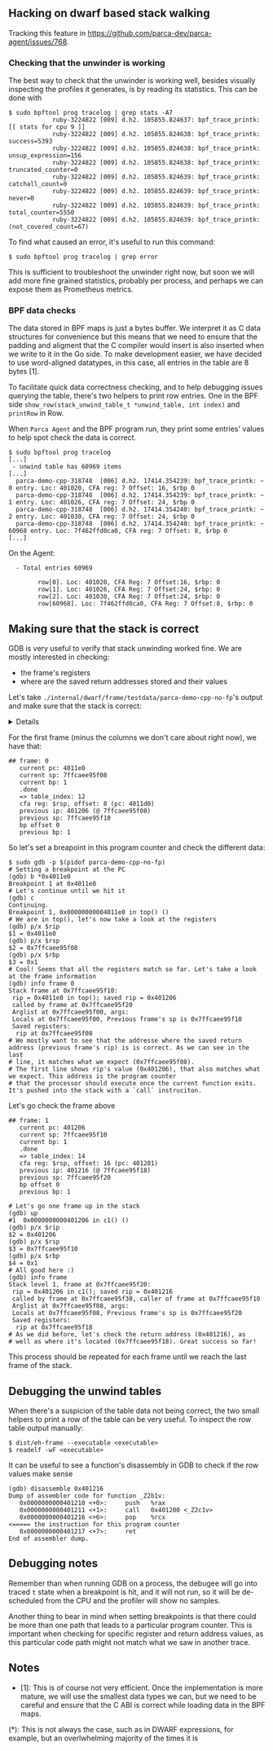 ## Hacking on dwarf based stack walking

Tracking this feature in https://github.com/parca-dev/parca-agent/issues/768.

### Checking that the unwinder is working

The best way to check that the unwinder is working well, besides visually inspecting the profiles it generates, is by reading its statistics. This can be done with

```
$ sudo bpftool prog tracelog | grep stats -A7
            ruby-3224822 [009] d.h2. 105855.824637: bpf_trace_printk: [[ stats for cpu 9 ]]
            ruby-3224822 [009] d.h2. 105855.824638: bpf_trace_printk: success=5393
            ruby-3224822 [009] d.h2. 105855.824638: bpf_trace_printk: unsup_expression=156
            ruby-3224822 [009] d.h2. 105855.824638: bpf_trace_printk: truncated_counter=0
            ruby-3224822 [009] d.h2. 105855.824639: bpf_trace_printk: catchall_count=0
            ruby-3224822 [009] d.h2. 105855.824639: bpf_trace_printk: never=0
            ruby-3224822 [009] d.h2. 105855.824639: bpf_trace_printk: total_counter=5550
            ruby-3224822 [009] d.h2. 105855.824639: bpf_trace_printk: (not_covered_count=67)
```

To find what caused an error, it's useful to run this command:

```
$ sudo bpftool prog tracelog | grep error
```

This is sufficient to troubleshoot the unwinder right now, but soon we will add more fine grained statistics, probably per process, and perhaps we can expose them as Prometheus metrics.

### BPF data checks

The data stored in BPF maps is just a bytes buffer. We interpret it as C data structures for convenience but this means that we need to ensure that the padding and aligment that the C compiler would insert is also inserted when we write to it in the Go side. To make development easier, we have decided to use word-aligned datatypes, in this case, all entries in the table are 8 bytes [1].

To facilitate quick data correctness checking, and to help debugging issues querying the table, there's two helpers to print row entries. One in the BPF side `show_row(stack_unwind_table_t *unwind_table, int index)` and `printRow` in Row.

When `Parca Agent` and the BPF program run, they print some entries' values to help spot check the data is correct.

```
$ sudo bpftool prog tracelog
[...]
 - unwind table has 60969 items
[...]
  parca-demo-cpp-318748  [006] d.h2. 17414.354239: bpf_trace_printk: ~ 0 entry. Loc: 401020, CFA reg: 7 Offset: 16, $rbp 0
  parca-demo-cpp-318748  [006] d.h2. 17414.354239: bpf_trace_printk: ~ 1 entry. Loc: 401026, CFA reg: 7 Offset: 24, $rbp 0
  parca-demo-cpp-318748  [006] d.h2. 17414.354240: bpf_trace_printk: ~ 2 entry. Loc: 401030, CFA reg: 7 Offset: 24, $rbp 0
  parca-demo-cpp-318748  [006] d.h2. 17414.354240: bpf_trace_printk: ~ 60968 entry. Loc: 7f462ffd0ca0, CFA reg: 7 Offset: 8, $rbp 0
[...]
```

On the Agent:

```
  - Total entries 60969

        row[0]. Loc: 401020, CFA Reg: 7 Offset:16, $rbp: 0
        row[1]. Loc: 401026, CFA Reg: 7 Offset:24, $rbp: 0
        row[2]. Loc: 401030, CFA Reg: 7 Offset:24, $rbp: 0
        row[60968]. Loc: 7f462ffd0ca0, CFA Reg: 7 Offset:8, $rbp: 0
```

## Making sure that the stack is correct

GDB is very useful to verify that stack unwinding worked fine. We are mostly interested in checking:
- the frame's registers
- where are the saved return addresses stored and their values

Let's take `./internal/dwarf/frame/testdata/parca-demo-cpp-no-fp`'s output and make sure that the stack is correct:

<details>

```
parca-demo-cpp--1226527 [007] d.h2. 83153.230672: bpf_trace_printk: ~~~~~~~~~~~~~~~~~~~~~~~~~~~~~~~~~~~~~~~~~~~~~~
parca-demo-cpp--1226527 [007] d.h2. 83153.230673: bpf_trace_printk: traversing stack using .eh_frame information!!
parca-demo-cpp--1226527 [007] d.h2. 83153.230674: bpf_trace_printk: ~~~~~~~~~~~~~~~~~~~~~~~~~~~~~~~~~~~~~~~~~~~~~~
parca-demo-cpp--1226527 [007] d.h2. 83153.230675: bpf_trace_printk: - unwind table has 60957 items
parca-demo-cpp--1226527 [007] d.h2. 83153.230675: bpf_trace_printk: - main pc range 401260...4012d8
parca-demo-cpp--1226527 [007] d.h2. 83153.230676: bpf_trace_printk: ## frame: 0
parca-demo-cpp--1226527 [007] d.h2. 83153.230676: bpf_trace_printk:    current pc: 4011e0
parca-demo-cpp--1226527 [007] d.h2. 83153.230677: bpf_trace_printk:    current sp: 7ffcaee95f08
parca-demo-cpp--1226527 [007] d.h2. 83153.230677: bpf_trace_printk:    current bp: 1
parca-demo-cpp--1226527 [007] d.h2. 83153.230678: bpf_trace_printk:    .done
parca-demo-cpp--1226527 [007] d.h2. 83153.230678: bpf_trace_printk:    => table_index: 12
parca-demo-cpp--1226527 [007] d.h2. 83153.230679: bpf_trace_printk:    cfa reg: $rsp, offset: 8 (pc: 4011d0)
parca-demo-cpp--1226527 [007] d.h2. 83153.230680: bpf_trace_printk:    previous ip: 401206 (@ 7ffcaee95f08)
parca-demo-cpp--1226527 [007] d.h2. 83153.230681: bpf_trace_printk:    previous sp: 7ffcaee95f10
parca-demo-cpp--1226527 [007] d.h2. 83153.230681: bpf_trace_printk:    bp offset 0
parca-demo-cpp--1226527 [007] d.h2. 83153.230681: bpf_trace_printk:    previous bp: 1
parca-demo-cpp--1226527 [007] d.h2. 83153.230682: bpf_trace_printk: ## frame: 1
parca-demo-cpp--1226527 [007] d.h2. 83153.230682: bpf_trace_printk:    current pc: 401206
parca-demo-cpp--1226527 [007] d.h2. 83153.230682: bpf_trace_printk:    current sp: 7ffcaee95f10
parca-demo-cpp--1226527 [007] d.h2. 83153.230683: bpf_trace_printk:    current bp: 1
parca-demo-cpp--1226527 [007] d.h2. 83153.230684: bpf_trace_printk:    .done
parca-demo-cpp--1226527 [007] d.h2. 83153.230684: bpf_trace_printk:    => table_index: 14
parca-demo-cpp--1226527 [007] d.h2. 83153.230685: bpf_trace_printk:    cfa reg: $rsp, offset: 16 (pc: 401201)
parca-demo-cpp--1226527 [007] d.h2. 83153.230685: bpf_trace_printk:    previous ip: 401216 (@ 7ffcaee95f18)
parca-demo-cpp--1226527 [007] d.h2. 83153.230686: bpf_trace_printk:    previous sp: 7ffcaee95f20
parca-demo-cpp--1226527 [007] d.h2. 83153.230686: bpf_trace_printk:    bp offset 0
parca-demo-cpp--1226527 [007] d.h2. 83153.230686: bpf_trace_printk:    previous bp: 1
parca-demo-cpp--1226527 [007] d.h2. 83153.230687: bpf_trace_printk: ## frame: 2
parca-demo-cpp--1226527 [007] d.h2. 83153.230687: bpf_trace_printk:    current pc: 401216
parca-demo-cpp--1226527 [007] d.h2. 83153.230687: bpf_trace_printk:    current sp: 7ffcaee95f20
parca-demo-cpp--1226527 [007] d.h2. 83153.230688: bpf_trace_printk:    current bp: 1
parca-demo-cpp--1226527 [007] d.h2. 83153.230688: bpf_trace_printk:    .done
parca-demo-cpp--1226527 [007] d.h2. 83153.230689: bpf_trace_printk:    => table_index: 17
parca-demo-cpp--1226527 [007] d.h2. 83153.230689: bpf_trace_printk:    cfa reg: $rsp, offset: 16 (pc: 401211)
parca-demo-cpp--1226527 [007] d.h2. 83153.230690: bpf_trace_printk:    previous ip: 401226 (@ 7ffcaee95f28)
parca-demo-cpp--1226527 [007] d.h2. 83153.230690: bpf_trace_printk:    previous sp: 7ffcaee95f30
parca-demo-cpp--1226527 [007] d.h2. 83153.230691: bpf_trace_printk:    bp offset 0
parca-demo-cpp--1226527 [007] d.h2. 83153.230691: bpf_trace_printk:    previous bp: 1
parca-demo-cpp--1226527 [007] d.h2. 83153.230691: bpf_trace_printk: ## frame: 3
parca-demo-cpp--1226527 [007] d.h2. 83153.230692: bpf_trace_printk:    current pc: 401226
parca-demo-cpp--1226527 [007] d.h2. 83153.230692: bpf_trace_printk:    current sp: 7ffcaee95f30
parca-demo-cpp--1226527 [007] d.h2. 83153.230692: bpf_trace_printk:    current bp: 1
parca-demo-cpp--1226527 [007] d.h2. 83153.230693: bpf_trace_printk:    .done
parca-demo-cpp--1226527 [007] d.h2. 83153.230693: bpf_trace_printk:    => table_index: 20
parca-demo-cpp--1226527 [007] d.h2. 83153.230694: bpf_trace_printk:    cfa reg: $rsp, offset: 16 (pc: 401221)
parca-demo-cpp--1226527 [007] d.h2. 83153.230694: bpf_trace_printk:    previous ip: 401299 (@ 7ffcaee95f38)
parca-demo-cpp--1226527 [007] d.h2. 83153.230695: bpf_trace_printk:    previous sp: 7ffcaee95f40
parca-demo-cpp--1226527 [007] d.h2. 83153.230695: bpf_trace_printk:    bp offset 0
parca-demo-cpp--1226527 [007] d.h2. 83153.230695: bpf_trace_printk:    previous bp: 1
parca-demo-cpp--1226527 [007] d.h2. 83153.230696: bpf_trace_printk: ## frame: 4
parca-demo-cpp--1226527 [007] d.h2. 83153.230696: bpf_trace_printk:    current pc: 401299
parca-demo-cpp--1226527 [007] d.h2. 83153.230696: bpf_trace_printk:    current sp: 7ffcaee95f40
parca-demo-cpp--1226527 [007] d.h2. 83153.230697: bpf_trace_printk:    current bp: 1
parca-demo-cpp--1226527 [007] d.h2. 83153.230697: bpf_trace_printk: ======= reached main! =======
parca-demo-cpp--1226527 [007] d.h2. 83153.230698: bpf_trace_printk: ~ 0 entry. Loc: 401020, CFA reg: 7 Offset: 16, $rbp 0
parca-demo-cpp--1226527 [007] d.h2. 83153.230699: bpf_trace_printk: ~ 1 entry. Loc: 401026, CFA reg: 7 Offset: 24, $rbp 0
parca-demo-cpp--1226527 [007] d.h2. 83153.230700: bpf_trace_printk: ~ 2 entry. Loc: 401030, CFA reg: 7 Offset: 24, $rbp 0
parca-demo-cpp--1226527 [007] d.h2. 83153.230701: bpf_trace_printk: ~ 60956 entry. Loc: 7f0fa57f4ca0, CFA reg: 7 Offset: 8, $rbp 0
```

</details>

For the first frame (minus the columns we don't care about right now), we have that:

```
## frame: 0
   current pc: 4011e0
   current sp: 7ffcaee95f08
   current bp: 1
   .done
   => table_index: 12
   cfa reg: $rsp, offset: 8 (pc: 4011d0)
   previous ip: 401206 (@ 7ffcaee95f08)
   previous sp: 7ffcaee95f10
   bp offset 0
   previous bp: 1
```

So let's set a breapoint in this program counter and check the different data:

```
$ sudo gdb -p $(pidof parca-demo-cpp-no-fp)
# Setting a breakpoint at the PC
(gdb) b *0x4011e0
Breakpoint 1 at 0x4011e0
# Let's continue until we hit it
(gdb) c
Continuing.
Breakpoint 1, 0x00000000004011e0 in top() ()
# We are in top(), let's now take a look at the registers
(gdb) p/x $rip
$1 = 0x4011e0
(gdb) p/x $rsp
$2 = 0x7ffcaee95f08
(gdb) p/x $rbp
$3 = 0x1
# Cool! Seems that all the registers match so far. Let's take a look at the frame information
(gdb) info frame 0
Stack frame at 0x7ffcaee95f10:
 rip = 0x4011e0 in top(); saved rip = 0x401206
 called by frame at 0x7ffcaee95f20
 Arglist at 0x7ffcaee95f00, args:
 Locals at 0x7ffcaee95f00, Previous frame's sp is 0x7ffcaee95f10
 Saved registers:
  rip at 0x7ffcaee95f08
# We mostly want to see that the addresse where the saved return address (previous frame's rip) is is correct. As we can see in the last
# line, it matches what we expect (0x7ffcaee95f08).
# The first line shows rip's value (0x401206), that also matches what we expect. This address is the program counter
# that the processor should execute once the current function exits. It's pushed into the stack with a `call` instruciton.
```

Let's go check the frame above
```
## frame: 1
   current pc: 401206
   current sp: 7ffcaee95f10
   current bp: 1
   .done
   => table_index: 14
   cfa reg: $rsp, offset: 16 (pc: 401201)
   previous ip: 401216 (@ 7ffcaee95f18)
   previous sp: 7ffcaee95f20
   bp offset 0
   previous bp: 1
```

```
# Let's go one frame up in the stack
(gdb) up
#1  0x0000000000401206 in c1() ()
(gdb) p/x $rip
$2 = 0x401206
(gdb) p/x $rsp
$3 = 0x7ffcaee95f10
(gdb) p/x $rbp
$4 = 0x1
# All good here :)
(gdb) info frame
Stack level 1, frame at 0x7ffcaee95f20:
 rip = 0x401206 in c1(); saved rip = 0x401216
 called by frame at 0x7ffcaee95f30, caller of frame at 0x7ffcaee95f10
 Arglist at 0x7ffcaee95f08, args:
 Locals at 0x7ffcaee95f08, Previous frame's sp is 0x7ffcaee95f20
 Saved registers:
  rip at 0x7ffcaee95f18
# As we did before, let's check the return address (0x401216), as
# well as where it's located (0x7ffcaee95f18). Great success so far!
```

This process should be repeated for each frame until we reach the last frame of the stack.

## Debugging the unwind tables

When there's a suspicion of the table data not being correct, the two small helpers to print a row of the table can be very useful. To inspect the row table output manually:

```
$ dist/eh-frame --executable <executable>
$ readelf -wF <executable>
```

It can be useful to see a function's disassembly in GDB to check if the row values make sense

```
(gdb) disassemble 0x401216
Dump of assembler code for function _Z2b1v:
   0x0000000000401210 <+0>:     push   %rax
   0x0000000000401211 <+1>:     call   0x401200 <_Z2c1v>
   0x0000000000401216 <+6>:     pop    %rcx                       <===== the instruction for this program counter
   0x0000000000401217 <+7>:     ret
End of assembler dump.
```


## Debugging notes

Remember than when running GDB on a process, the debugee will go into traced `t` state when a breakpoint is hit, and it will not run, so it will be de-scheduled from the CPU and the profiler will show no samples.

Another thing to bear in mind when setting breakpoints is that there could be more than one path that leads to a particular program counter. This is important when checking for specific register and return address values, as this particular code path might not match what we saw in another trace.


## Notes

- [1]: This is of course not very efficient. Once the implementation is more mature, we will use the smallest data types we can, but we need to be careful and ensure that the C ABI is correct while loading data in the BPF maps.


(*): This is not always the case, such as in DWARF expressions, for example, but an overlwhelming majority of the times it is
